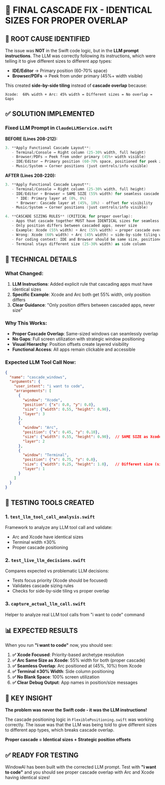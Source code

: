# 🎯 FINAL CASCADE FIX - IDENTICAL SIZES FOR PROPER OVERLAP

## 🚨 **ROOT CAUSE IDENTIFIED**

The issue was **NOT** in the Swift code logic, but in the **LLM prompt instructions**. The LLM was correctly following its instructions, which were telling it to give different sizes to different app types:

- **IDE/Editor** → Primary position (60-70% space)  
- **Browser/PDFs** → Peek from under primary (45%+ width visible)

This created **side-by-side tiling** instead of **cascade overlap** because:
```
Xcode:  60% width + Arc: 45% width = Different sizes = No overlap = Gaps
```

## ✅ **SOLUTION IMPLEMENTED**

### **Fixed LLM Prompt in `ClaudeLLMService.swift`**

**BEFORE (Lines 208-212):**
```swift
3. **Apply Functional Cascade Layout**:
   - Terminal/Console → Right column (25-30% width, full height)
   - Browser/PDFs → Peek from under primary (45%+ width visible)
   - IDE/Editor → Primary position (60-70% space, positioned for peek zones)
   - Music/System → Corner positions (just controls/info visible)
```

**AFTER (Lines 208-220):**
```swift
3. **Apply Functional Cascade Layout**:
   - Terminal/Console → Right column (25-30% width, full height)
   - IDE/Editor + Browser → SAME SIZE (55% width) for seamless cascade overlap
     * IDE: Primary layer at (0%, 0%) 
     * Browser: Cascade layer at (45%, 10%) - offset for visibility
   - Music/System → Corner positions (just controls/info visible)

4. **CASCADE SIZING RULES** (CRITICAL for proper overlap):
   - Apps that cascade together MUST have IDENTICAL sizes for seamless overlap
   - Only position differs between cascaded apps, never size
   - Example: Xcode (55% width) + Arc (55% width) = proper cascade overlap
   - Wrong: Xcode (60% width) + Arc (45% width) = side-by-side tiling with gaps
   - For coding context: IDE and Browser should be same size, positioned to cascade
   - Terminal stays different size (25-30% width) as side column
```

## 🔧 **TECHNICAL DETAILS**

### **What Changed:**
1. **LLM Instructions**: Added explicit rule that cascading apps must have identical sizes
2. **Specific Example**: Xcode and Arc both get 55% width, only position differs
3. **Clear Guidance**: "Only position differs between cascaded apps, never size"

### **Why This Works:**
- **Proper Cascade Overlap**: Same-sized windows can seamlessly overlap
- **No Gaps**: Full screen utilization with strategic window positioning  
- **Visual Hierarchy**: Position offsets create layered visibility
- **Functional Access**: All apps remain clickable and accessible

### **Expected LLM Tool Call Now:**
```json
{
  "name": "cascade_windows",
  "arguments": {
    "user_intent": "i want to code",
    "arrangements": [
      {
        "window": "Xcode",
        "position": {"x": 0.0, "y": 0.0},
        "size": {"width": 0.55, "height": 0.90},
        "layer": 3
      },
      {
        "window": "Arc", 
        "position": {"x": 0.45, "y": 0.10},
        "size": {"width": 0.55, "height": 0.90},  // SAME SIZE as Xcode
        "layer": 2
      },
      {
        "window": "Terminal",
        "position": {"x": 0.75, "y": 0.0},
        "size": {"width": 0.25, "height": 1.0},   // Different size (side column)
        "layer": 1
      }
    ]
  }
}
```

## 🧪 **TESTING TOOLS CREATED**

### **1. `test_llm_tool_call_analysis.swift`**
Framework to analyze any LLM tool call and validate:
- Arc and Xcode have identical sizes
- Terminal width ≤30%
- Proper cascade positioning

### **2. `test_live_llm_decisions.swift`**  
Compares expected vs problematic LLM decisions:
- Tests focus priority (Xcode should be focused)
- Validates cascade sizing rules
- Checks for side-by-side tiling vs proper overlap

### **3. `capture_actual_llm_call.swift`**
Helper to analyze real LLM tool calls from "i want to code" command

## 📊 **EXPECTED RESULTS**

When you run **"i want to code"** now, you should see:

1. **✅ Xcode Focused**: Priority-based archetype resolution
2. **✅ Arc Same Size as Xcode**: 55% width for both (proper cascade)
3. **✅ Seamless Overlap**: Arc positioned at (45%, 10%) from Xcode
4. **✅ Terminal ≤30% Width**: Side column positioning  
5. **✅ No Blank Space**: 100% screen utilization
6. **✅ Clear Debug Output**: App names in position/size messages

## 🎯 **KEY INSIGHT**

**The problem was never the Swift code - it was the LLM instructions!**

The cascade positioning logic in `FlexiblePositioning.swift` was working correctly. The issue was that the LLM was being told to give different sizes to different app types, which breaks cascade overlap.

**Proper cascade = Identical sizes + Strategic position offsets**

## ✅ **READY FOR TESTING**

WindowAI has been built with the corrected LLM prompt. Test with **"i want to code"** and you should see proper cascade overlap with Arc and Xcode having identical sizes!